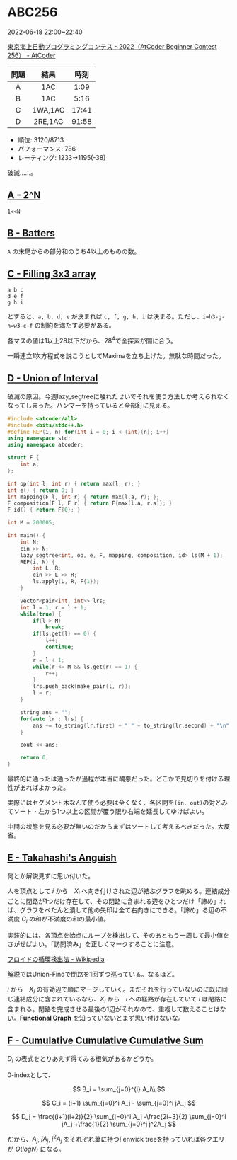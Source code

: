 # ABC256
2022-06-18 22:00~22:40

[東京海上日動プログラミングコンテスト2022（AtCoder Beginner Contest 256） \- AtCoder](https://atcoder.jp/contests/abc256)


|問題|結果|時刻|
|:---:|:---:|:---:|
|A|1AC|1:09|
|B|1AC|5:16|
|C|1WA,1AC|17:41|
|D|2RE,1AC|91:58|


- 順位: 3120/8713
- パフォーマンス: 786
- レーティング: 1233→1195(-38)

破滅……。

## [A \- 2^N](https://atcoder.jp/contests/abc256/tasks/abc256_a)

`1<<N`

## [B \- Batters](https://atcoder.jp/contests/abc256/tasks/abc256_b)

`A` の末尾からの部分和のうち4以上のものの数。

## [C \- Filling 3x3 array](https://atcoder.jp/contests/abc256/tasks/abc256_c)

```
a b c
d e f
g h i
```

とすると、`a, b, d, e` が決まれば `c, f, g, h, i` は決まる。ただし、`i=h3-g-h=w3-c-f` の制約を満たす必要がある。

各マスの値は1以上28以下だから、$28^4$で全探索が間に合う。

一瞬連立1次方程式を説こうとしてMaximaを立ち上げた。無駄な時間だった。

## [D \- Union of Interval](https://atcoder.jp/contests/abc256/tasks/abc256_d)

破滅の原因。今週lazy_segtreeに触れたせいでそれを使う方法しか考えられなくなってしまった。ハンマーを持っていると全部釘に見える。

```cpp
#include <atcoder/all>
#include <bits/stdc++.h>
#define REP(i, n) for(int i = 0; i < (int)(n); i++)
using namespace std;
using namespace atcoder;

struct F {
    int a;
};

int op(int l, int r) { return max(l, r); }
int e() { return 0; }
int mapping(F l, int r) { return max(l.a, r); };
F composition(F l, F r) { return F{max(l.a, r.a)}; }
F id() { return F{0}; }

int M = 200005;

int main() {
    int N;
    cin >> N;
    lazy_segtree<int, op, e, F, mapping, composition, id> ls(M + 1);
    REP(i, N) {
        int L, R;
        cin >> L >> R;
        ls.apply(L, R, F{1});
    }

    vector<pair<int, int>> lrs;
    int l = 1, r = l + 1;
    while(true) {
        if(l > M)
            break;
        if(ls.get(l) == 0) {
            l++;
            continue;
        }
        r = l + 1;
        while(r <= M && ls.get(r) == 1) {
            r++;
        }
        lrs.push_back(make_pair(l, r));
        l = r;
    }

    string ans = "";
    for(auto lr : lrs) {
        ans += to_string(lr.first) + " " + to_string(lr.second) + "\n";
    }

    cout << ans;

    return 0;
}
```

最終的に通ったは通ったが過程が本当に醜悪だった。どこかで見切りを付ける理性があればよかった。

実際にはセグメント木なんて使う必要は全くなく、各区間を`(in, out)`の対とみてソート・左から1つ以上の区間が覆う限り右端を延長してゆけばよい。

中間の状態を見る必要が無いのだからまずはソートして考えるべきだった。大反省。

## [E \- Takahashi's Anguish](https://atcoder.jp/contests/abc256/tasks/abc256_e)

何とか解説見ずに思い付いた。

人を頂点として $i$ から　$X_i$ へ向き付けされた辺が結ぶグラフを眺める。連結成分ごとに閉路が1つだけ存在して、その閉路に含まれる辺をひとつだけ「諦め」れば、グラフをぺたんと潰して他の矢印は全て右向きにできる。「諦め」る辺の不満度 $C_i$ の和が不満度の和の最小値。

実装的には、各頂点を始点にループを検出して、そのあともう一周して最小値をさがせばよい。「訪問済み」を正しくマークすることに注意。

[フロイドの循環検出法 \- Wikipedia](https://ja.wikipedia.org/wiki/%E3%83%95%E3%83%AD%E3%82%A4%E3%83%89%E3%81%AE%E5%BE%AA%E7%92%B0%E6%A4%9C%E5%87%BA%E6%B3%95)

[解説](https://atcoder.jp/contests/abc256/editorial/4135)ではUnion-Findで閉路を1回ずつ巡っている。なるほど。 

$i$ から　$X_i$ の有効辺で順にマージしていく。まだそれを行っていないのに既に同じ連結成分に含まれているなら、$X_i$ から　$i$ への経路が存在していて $i$ は閉路に含まれる。閉路を完成させる最後の1辺がそれなので、重複して数えることはない。**Functional Graph** を知っていないとまず思い付けないな。

## [F \- Cumulative Cumulative Cumulative Sum](https://atcoder.jp/contests/abc256/tasks/abc256_f)

$D_i$ の表式をとりあえず得てみる根気があるかどうか。

0-indexとして、

$$
B_i = \sum_{j=0}^{i} A_i\\
$$

$$
C_i = (i+1) \sum_{j=0}^i A_j - \sum_{j=0}^i jA_j
$$

$$
D_j = \frac{(i+1)(i+2)}{2} \sum_{j=0}^i A_j
-\frac{2i+3}{2} \sum_{j=0}^i jA_j
+\frac{1}{2} \sum_{j=0}^j j^2A_j
$$

だから、$A_j$, $jA_j$, $j^2A_j$ をそれぞれ葉に持つFenwick treeを持っていれば各クエリが $O(logN)$ になる。